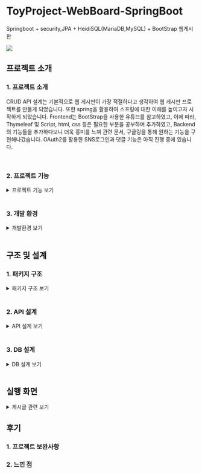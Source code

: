 # ToyProject-WebBoard-SpringBoot
Springboot + security,JPA + HeidiSQL(MariaDB,MySQL) + BootStrap 웹게시판

<img src="https://user-images.githubusercontent.com/86394597/180389566-60dddd57-7c70-4d13-8027-9b4d729bfd88.JPG">

## 프로젝트 소개
### 1. 프로젝트 소개
CRUD API 설계는 기본적으로 웹 게시판이 가장 적절하다고 생각하여 웹 게시판 프로젝트를 만들게 되었습니다. 또한 spring을 활용하여 스프링에 대한 이해를 높이고자 시작하게 되었습니다.
Frontend는 BootStrap을 사용한 유튜브를 참고하였고, 이에 따라, Thymeleaf 및 Script, html, css 등은 필요한 부분을 공부하며 추가하였고, Backend의 기능들을 추가하다보니 더욱 흥미를 느껴 관련 문서, 구글링을 통해 원하는 기능을 구현해나갔습니다. OAuth2를 활용한 SNS로그인과 댓글 기능은 아직 진행 중에 있습니다.

<br>

### 2. 프로젝트 기능
<details>
<summary>프로젝트 기능 보기</summary>   
 
[게시판]
- CRUD 기능 (하단의 API 설계 참조)
- 조회수
- 페이징 및 검색 처리
- 페이징 블록처리
- JpaAduiding 작성/수정시간
- FileUpload
- 업로드 파일 다운로드
- 댓글(개발중)
- 작성자 본인, 관리자 권한이 아니라면 수정, 삭제 API 제한

[관리자]
- 회원 전체목록 조회
- 회원 검색
- ROLE_ADMIN, ROLE_USER 권한에 따른 수정, 삭제 API 제한 및 UI 차이

[회원]
- Security 회원가입 및 로그인
- 회원가입시 유효성 @Valid 검사 및 중복 검사
- JavaMailSender 회원가입시 인증번호 메일 발송 및 검사
- 마이페이지(나의회원정보)
- 내 게시글
- 회원정보수정(비밀번호변경)
- 회원탈퇴
- OAuth 2.0 구글, 네이버 로그인 (개발중)

</details>

<br>

### 3. 개발 환경
<details>
<summary>개발환경 보기</summary>   
 
[Backend]
- IDE(통합개발환경) : IntelliJ Ultimate Edition
- 개발 언어 : Java 11.0.9
- 프레임워크 : Spring Boot 2.6.7
- Build : Maven
- Spring Security
- OAuth 2.0
 
[DataBase]
- DB : MariaDB 10.6.7, MySQL Workbench 8.0 CE
- DB-GUI-Tool : HeidiSQL 11.3.0
- DB 접근 기술(ORM) : Spring Data JPA

[Frontend]
- Thymeleaf
- Bootstrap
- Html/Css
- JavaScript
</details>
 
<br>

## 구조 및 설계
### 1. 패키지 구조
<details>
<summary>패키지 구조 보기</summary>   
 

```
📦src
 ┣ 📂main
 ┃ ┣ 📂java
 ┃ ┃ ┗ 📂com
 ┃ ┃ ┃ ┗ 📂springboard
 ┃ ┃ ┃ ┃ ┗ 📂webboard
 ┃ ┃ ┃ ┃ ┃ ┣ 📂adapter
 ┃ ┃ ┃ ┃ ┃ ┃  ┗ 📜UserAdapter.java
 ┃ ┃ ┃ ┃ ┃ ┣ 📂config
 ┃ ┃ ┃ ┃ ┃ ┃ ┣ 📜CustomUserDetails.java
 ┃ ┃ ┃ ┃ ┃ ┃ ┣ 📜MethodSecurityConfig.java
 ┃ ┃ ┃ ┃ ┃ ┃ ┣ 📜SessionUser.java
 ┃ ┃ ┃ ┃ ┃ ┃ ┗ 📜WebSecurityConfig.java
 ┃ ┃ ┃ ┃ ┃ ┣ 📂controller
 ┃ ┃ ┃ ┃ ┃ ┃ ┣ 📜AccountController.java
 ┃ ┃ ┃ ┃ ┃ ┃ ┣ 📜BoardApiController.java
 ┃ ┃ ┃ ┃ ┃ ┃ ┣ 📜BoardController.java
 ┃ ┃ ┃ ┃ ┃ ┃ ┣ 📜HomeController.java
 ┃ ┃ ┃ ┃ ┃ ┃ ┣ 📜UserApiController.java
 ┃ ┃ ┃ ┃ ┃ ┃ ┗ 📜UserController.java
 ┃ ┃ ┃ ┃ ┃ ┣ 📂dto
 ┃ ┃ ┃ ┃ ┃ ┃ ┣ 📜BoardDto.java
 ┃ ┃ ┃ ┃ ┃ ┃ ┣ 📜BoardViewDto.java
 ┃ ┃ ┃ ┃ ┃ ┃ ┣ 📜PasswordForm.java
 ┃ ┃ ┃ ┃ ┃ ┃ ┗ 📜UserDto.java
 ┃ ┃ ┃ ┃ ┃ ┣ 📂entity
 ┃ ┃ ┃ ┃ ┃ ┃ ┣ 📜Board.java
 ┃ ┃ ┃ ┃ ┃ ┃ ┣ 📜Role.java
 ┃ ┃ ┃ ┃ ┃ ┃ ┣ 📜TimeEntity.java
 ┃ ┃ ┃ ┃ ┃ ┃ ┗ 📜User.java
 ┃ ┃ ┃ ┃ ┃ ┣ 📂repository
 ┃ ┃ ┃ ┃ ┃ ┃ ┣ 📜BoardRepository.java
 ┃ ┃ ┃ ┃ ┃ ┃ ┣ 📜CustomizedUserRepository.java
 ┃ ┃ ┃ ┃ ┃ ┃ ┣ 📜CustomizedUserRepositoryImpl.java
 ┃ ┃ ┃ ┃ ┃ ┃ ┗ 📜UserRepository.java
 ┃ ┃ ┃ ┃ ┃ ┣ 📂serivce
 ┃ ┃ ┃ ┃ ┃ ┃ ┣ 📜BoardService.java
 ┃ ┃ ┃ ┃ ┃ ┃ ┣ 📜ConsoleMailSender.java
 ┃ ┃ ┃ ┃ ┃ ┃ ┣ 📜CustomUserDetailsService.java
 ┃ ┃ ┃ ┃ ┃ ┃ ┗ 📜UserService.java
 ┃ ┃ ┃ ┃ ┃ ┣ 📂validator
 ┃ ┃ ┃ ┃ ┃ ┃ ┣ 📜BoardValidator.java
 ┃ ┃ ┃ ┃ ┃ ┃ ┗ 📜UserValidator.java
 ┃ ┃ ┃ ┃ ┃ ┗ 📜WebboardApplication.java
 ┃ ┗ 📂resources
 ┃ ┃ ┣ 📂static
 ┃ ┃ ┃ ┣ 📂css
 ┃ ┃ ┃ ┃ ┣ 📜join.css
 ┃ ┃ ┃ ┃ ┣ 📜signin.css
 ┃ ┃ ┃ ┃ ┗ 📜stater-template.css
 ┃ ┃ ┃ ┣ 📂files
 ┃ ┃ ┣ 📂templates
 ┃ ┃ ┃ ┣ 📂account
 ┃ ┃ ┃ ┃ ┣ 📜checked-email.html
 ┃ ┃ ┃ ┃ ┣ 📜login.html
 ┃ ┃ ┃ ┃ ┗ 📜register.html
 ┃ ┃ ┃ ┣ 📂board
 ┃ ┃ ┃ ┃ ┣ 📜boardview.html
 ┃ ┃ ┃ ┃ ┣ 📜form.html
 ┃ ┃ ┃ ┃ ┣ 📜list.html
 ┃ ┃ ┃ ┃ ┗ 📜modify.html
 ┃ ┃ ┃ ┣ 📂fragment
 ┃ ┃ ┃ ┃ ┗ 📜common.html
 ┃ ┃ ┃ ┣ 📂message
 ┃ ┃ ┃ ┃ ┗ 📜message.html
 ┃ ┃ ┃ ┣ 📂user
 ┃ ┃ ┃ ┃ ┣ 📜myboardlist.html
 ┃ ┃ ┃ ┃ ┣ 📜mylogin.html
 ┃ ┃ ┃ ┃ ┣ 📜mypage.html
 ┃ ┃ ┃ ┃ ┣ 📜password.html
 ┃ ┃ ┃ ┃ ┗ 📜userlist.html
 ┃ ┃ ┃ ┗ 📜index.html
 ┃ ┃ ┗ 📜application.properties
 ┗ 📂test
 ┃ ┗ 📂java
 ┃ ┃ ┗ 📂com
 ┃ ┃ ┃ ┗ 📂springboard
 ┃ ┃ ┃ ┃ ┗ 📂webboard
 ┃ ┃ ┃ ┃ ┃ ┣ 📂controller
 ┃ ┃ ┃ ┃ ┃ ┃ ┗ 📜AccountControllerTest.java
 ┃ ┃ ┃ ┃ ┃ ┣ 📂service
 ┃ ┃ ┃ ┃ ┃ ┃ ┣ 📜UserServiceTest.java
 ┃ ┃ ┃ ┃ ┃ ┃ ┣ 📜UserServiceTest.java
 ┃ ┃ ┃ ┃ ┃ ┃ ┗ 📜UserServiceTest.java
 ┃ ┃ ┃ ┃ ┃ ┣ 📂dd
 ┃ ┃ ┃ ┃ ┃ ┃ ┗ 📂config
 ┃ ┃ ┃ ┃ ┃ ┃ ┃ ┗ 📜SecurityConfigTest.java
 ┃ ┃ ┃ ┃ ┃ ┣ 📂service
 ┃ ┃ ┃ ┃ ┃ ┃ ┗ 📜dd.java
 ┃ ┃ ┃ ┃ ┃ ┗ 📜BoardApplicationTests.java
 ```
  
 </details>   
<br>

### 2. API 설계
<details>
<summary>API 설계 보기</summary>

![메인_화면_API_(HomeController)](https://user-images.githubusercontent.com/86394597/179543694-c9df5462-9472-43ab-8704-eaddade81205.JPG)


![계정_관련_API_(AccountController)](https://user-images.githubusercontent.com/86394597/179543697-4e9c4c32-4f52-419f-b773-eaec2695310e.JPG)


![회원_관련_API_(UserController)](https://user-images.githubusercontent.com/86394597/179543701-f8b36d4e-e731-47eb-bf3b-ef56157f34c9.JPG)


![회원_관련_API_(UserApiController)](https://user-images.githubusercontent.com/86394597/179543704-8619a487-11af-4bd8-a5b6-338bd18ca03f.JPG)


![게시판_관련_API_(BoardController)](https://user-images.githubusercontent.com/86394597/179543709-f106088d-94ad-4046-983e-51cca69ed2e4.JPG)


![게시판_관련_API_(BoardApiController)](https://user-images.githubusercontent.com/86394597/179543711-26b04c7e-7655-464b-9749-16b41df65aec.JPG)

</details>
<br>

### 3. DB 설계
<details>
<summary>DB 설계 보기</summary>

![스프링 웹프로젝트 DB ERD](https://user-images.githubusercontent.com/86394597/180385082-70d1b417-332c-41f3-bfce-143752372d9d.JPG)

![Board](https://user-images.githubusercontent.com/86394597/180385062-17a4724a-a58b-4e4a-8888-98bc7ea55581.JPG)

![User](https://user-images.githubusercontent.com/86394597/180385070-4dc0c9db-f839-4fc6-8f05-adfbc2b90ca1.JPG)

![Role](https://user-images.githubusercontent.com/86394597/180385069-e73badab-e55e-4f7e-b627-7a3dd4897f18.JPG)

![User_Role](https://user-images.githubusercontent.com/86394597/180385071-a6916e27-1a07-45fa-9e45-e68aa728b76d.JPG)

![Reply](https://user-images.githubusercontent.com/86394597/180385065-da5a28b0-725b-443a-86de-6db83e0a31ef.JPG)
</details>

<br>

## 실행 화면
<details>
<summary>게시글 관련 보기</summary>

![1](https://user-images.githubusercontent.com/86394597/180411549-042e6585-917c-4919-aa68-f01b6a7a42cd.JPG)
![2](https://user-images.githubusercontent.com/86394597/180411554-e0750447-42c2-406c-a2a3-aa177a6206af.JPG)
![3](https://user-images.githubusercontent.com/86394597/180411556-192f0f75-364d-4f72-9ac1-1b69b6bbe0fd.JPG)
![4-1](https://user-images.githubusercontent.com/86394597/180411559-9403cdbe-4f7c-4bb6-b260-9cc25a968f90.JPG)
![4-2](https://user-images.githubusercontent.com/86394597/180411561-753d9601-76ee-498c-b37a-7089af62d706.JPG)
![5](https://user-images.githubusercontent.com/86394597/180411541-659bf1b6-66bd-477a-9070-78e6f68d27c2.JPG)
![6](https://user-images.githubusercontent.com/86394597/180411613-3f2f139e-6087-4a99-811f-3ffdd8476832.JPG)
![7-1](https://user-images.githubusercontent.com/86394597/180411614-a91bca76-6dab-4ba1-a217-f289fbe31a68.JPG)
![8](https://user-images.githubusercontent.com/86394597/180411617-65f833d3-2aaa-4bac-b8d0-b9ec90b6a11a.JPG)
![9](https://user-images.githubusercontent.com/86394597/180411623-386d7982-31b2-4850-b544-17092ee16ace.JPG)
![9-2](https://user-images.githubusercontent.com/86394597/180411627-8e9c738d-231d-4b31-8db6-e259f7596581.JPG)
![10](https://user-images.githubusercontent.com/86394597/180411599-7ded26b1-0ca6-4ed7-b229-5ab1cc37e814.JPG)
![11](https://user-images.githubusercontent.com/86394597/180411696-bb21f001-ff6b-426a-ac25-21e3fbf22d97.JPG)
![12](https://user-images.githubusercontent.com/86394597/180411704-e9d5232e-5bb4-4ca4-9f68-1b772df3795f.JPG)
![12-1](https://user-images.githubusercontent.com/86394597/180411690-2c55c1d9-db2a-4646-afa2-93e1163af45b.JPG)
![13](https://user-images.githubusercontent.com/86394597/180411757-ada1856a-5f81-4cb3-93d9-452ac250ed68.JPG)
![14](https://user-images.githubusercontent.com/86394597/180411759-c949c20d-d41e-4f24-9389-cd4d5da6048e.JPG)
![15](https://user-images.githubusercontent.com/86394597/180411762-54bfb1f1-bbed-474d-95c2-6e3892e80653.JPG)
![16](https://user-images.githubusercontent.com/86394597/180411747-200f453e-e55e-4ffe-af82-e707bde5fb48.JPG)
![16-1](https://user-images.githubusercontent.com/86394597/180411794-2a261b63-32e3-4d53-b9a7-24f70753e411.JPG)
![16-2](https://user-images.githubusercontent.com/86394597/180411796-7f6fadaf-e6eb-4a44-b4f7-2432f2a5d606.JPG)
![17](https://user-images.githubusercontent.com/86394597/180411797-7afee4d5-dedc-4377-b39f-1e410e091d98.JPG)
![18](https://user-images.githubusercontent.com/86394597/180411790-980a81b5-4345-48cd-b4ec-4e368e940874.JPG)
![19](https://user-images.githubusercontent.com/86394597/180411845-a865bb84-2262-4c0e-9d8d-0c72d18801b0.JPG)
![20](https://user-images.githubusercontent.com/86394597/180411843-621a0b50-c005-4254-b12b-26e8a7bc226c.JPG)
![20-2](https://user-images.githubusercontent.com/86394597/180411898-f06dfc41-01a5-4c6e-8f6e-dee2dc06be0a.JPG)
![21](https://user-images.githubusercontent.com/86394597/180411893-c54ab065-d0aa-4120-aa70-bdb64a7b3b17.JPG)
ㅡㅡㅡㅡㅡㅡㅡㅡ
![24](https://user-images.githubusercontent.com/86394597/180411952-04b50264-f559-4d89-88fc-ddfcfbf789b9.JPG)
![24-1](https://user-images.githubusercontent.com/86394597/180411954-c782a4a5-0639-4b8e-ae9a-01ff8dae89f7.JPG)
![25](https://user-images.githubusercontent.com/86394597/180411957-9275934e-0796-4704-92c1-1630e5074c97.JPG)
![26](https://user-images.githubusercontent.com/86394597/180411960-398c5ec1-635c-45ae-9fe3-3b606bc19e9c.JPG)
![27](https://user-images.githubusercontent.com/86394597/180411965-6b4f8b1b-eddd-4040-a07c-915442359286.JPG)
![28](https://user-images.githubusercontent.com/86394597/180411968-9a73dd9b-6d72-400c-96c3-768e76c61941.JPG)
![29](https://user-images.githubusercontent.com/86394597/180411970-7a289a68-7c7b-40d5-891c-d5d865d6d42e.JPG)
![30](https://user-images.githubusercontent.com/86394597/180411971-e334bf09-5040-4a21-becc-0c030df1113c.JPG)
![31](https://user-images.githubusercontent.com/86394597/180412024-ded43511-c74a-4098-a77a-f2af352f9126.JPG)
![32](https://user-images.githubusercontent.com/86394597/180412030-ed054da1-cf99-4db2-bd0a-ac8b992c47d4.JPG)
![33](https://user-images.githubusercontent.com/86394597/180412033-ace8680c-4884-4f9d-a92a-995808454e5f.JPG)
![34](https://user-images.githubusercontent.com/86394597/180412035-37c740ef-26d0-492e-af94-032f90619070.JPG)
![35](https://user-images.githubusercontent.com/86394597/180412038-92645013-4e73-4b6b-b9ab-93a40039ed11.JPG)
![36](https://user-images.githubusercontent.com/86394597/180412040-4ab78c6a-858a-4e51-9c64-8d63bab26749.JPG)
![37-1](https://user-images.githubusercontent.com/86394597/180412079-4780bb7d-8098-4985-b44f-a4f55427fd1c.JPG)
![37-2](https://user-images.githubusercontent.com/86394597/180412081-72b0691f-5d81-4e9f-85f4-ac5bc023678d.JPG)
![37-3](https://user-images.githubusercontent.com/86394597/180412085-66e598a5-9247-4bcc-9fed-277051f23781.JPG)
![37-4](https://user-images.githubusercontent.com/86394597/180412087-4dfe605b-ac35-4231-af81-98cb5c83f950.JPG)
![38-1](https://user-images.githubusercontent.com/86394597/180412089-6661e1d0-cf63-4daf-9957-bd70afce7f1c.JPG)
![38-2](https://user-images.githubusercontent.com/86394597/180412073-f1c3d3e3-29a9-4aeb-a66d-d3fed7b995c2.JPG)

 
</details>


## 후기
### 1. 프로젝트 보완사항
### 2. 느낀 점 











